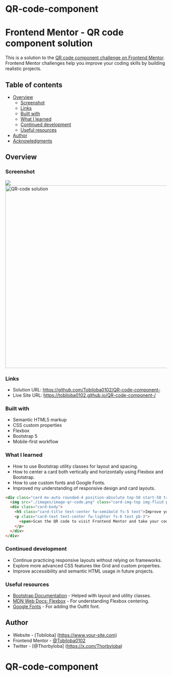 # QR-code-component
# Frontend Mentor - QR code component solution

This is a solution to the [QR code component challenge on Frontend Mentor](https://www.frontendmentor.io/challenges/qr-code-component-iux_sIO_H). Frontend Mentor challenges help you improve your coding skills by building realistic projects. 

## Table of contents

- [Overview](#overview)
  - [Screenshot](#screenshot)
  - [Links](#links)
  - [Built with](#built-with)
  - [What I learned](#what-i-learned)
  - [Continued development](#continued-development)
  - [Useful resources](#useful-resources)
- [Author](#author)
- [Acknowledgments](#acknowledgments)

## Overview

### Screenshot

![](/qr-code-component-main/images/QR-code%20solution.png)
<img width="1114" height="568" alt="QR-code solution" src="https://github.com/user-attachments/assets/045bbfc3-acb2-4f0a-b21b-68f283f6ee37" />


### Links

- Solution URL: https://github.com/Tobiloba0102/QR-code-component-
- Live Site URL: https://tobiloba0102.github.io/QR-code-component-/


### Built with

- Semantic HTML5 markup
- CSS custom properties
- Flexbox
- Bootstrap 5
- Mobile-first workflow

### What I learned

- How to use Bootstrap utility classes for layout and spacing.
- How to center a card both vertically and horizontally using Flexbox and Bootstrap.
- How to use custom fonts and Google Fonts.
- Improved my understanding of responsive design and card layouts.

```html
<div class="card mx-auto rounded-4 position-absolute top-50 start-50 translate-middle" style="width: 18rem;">
  <img src="./images/image-qr-code.png" class="card-img-top img-fluid py-3 px-3" alt="QR Code" style="border-radius: 25px;">
  <div class="card-body">
    <h5 class="card-title text-center fw-semibold fs-5 text">Improve your front-end <br> skills by building projects</h5>
    <p class="card-text text-center fw-lighter fs-6 text pb-3">
      <span>Scan the QR code to visit Frontend Mentor and take your coding skills to the next level</span>
    </p>
  </div>
</div>
```

### Continued development

- Continue practicing responsive layouts without relying on frameworks.
- Explore more advanced CSS features like Grid and custom properties.
- Improve accessibility and semantic HTML usage in future projects.

### Useful resources

- [Bootstrap Documentation](https://getbootstrap.com/docs/5.3/getting-started/introduction/) - Helped with layout and utility classes.
- [MDN Web Docs: Flexbox](https://developer.mozilla.org/en-US/docs/Web/CSS/CSS_Flexible_Box_Layout/Basic_Concepts_of_Flexbox) - For understanding Flexbox centering.
- [Google Fonts](https://fonts.google.com/specimen/Outfit) - For adding the Outfit font.

## Author

- Website - [Tobiloba] (https://www.your-site.com)
- Frontend Mentor - [@Tobiloba0102](https://www.frontendmentor.io/profile/Tobiloba0102)
- Twitter - [@Thorbyloba] (https://x.com/Thorbyloba)

# QR-code-component
